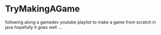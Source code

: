 # TryMakingAGame
following along a gamedev youtube playlist to make a game from scratch in java
hopefully it goes well ...
